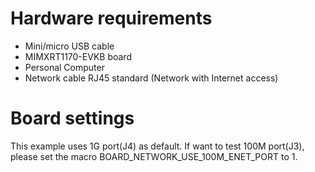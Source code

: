 Hardware requirements
===================
- Mini/micro USB cable
- MIMXRT1170-EVKB board
- Personal Computer
- Network cable RJ45 standard (Network with Internet access)

Board settings
============
This example uses 1G port(J4) as default. If want to test 100M port(J3), please set the macro BOARD_NETWORK_USE_100M_ENET_PORT to 1.

